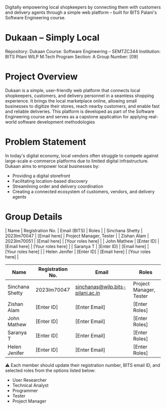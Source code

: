 Digitally empowering local shopkeepers by connecting them with customers and delivery agents through a simple web platform – built for BITS Palani's Software Engineering course.
# Dukaan – Simply Local
Repository: Dukaan
Course: Software Engineering – SEMTZC344
Institution: BITS Pilani WILP M.Tech Program
Section: A
Group Number: [09]
# Project Overview
Dukaan is a simple, user-friendly web platform that connects local shopkeepers, customers, and delivery personnel in a seamless shopping experience. It brings the local marketplace online, allowing small businesses to digitize their stores, reach nearby customers, and enable fast and reliable deliveries.
This platform is developed as part of the Software Engineering course and serves as a capstone application for applying real-world software development methodologies
# Problem Statement
In today's digital economy, local vendors often struggle to compete against large-scale e-commerce platforms due to limited digital infrastructure. Dukaan aims to empower local businesses by:
- Providing a digital storefront
- Facilitating location-based discovery
- Streamlining order and delivery coordination
- Creating a connected ecosystem of customers, vendors, and delivery agents
# Group Details

| Name            | Registration No. | Email (BITS)             | Roles                   | 
| Sinchana Shetty | 2023lm70047      | [Email here]             | Project Manager, Tester | 
| Zishan Alam     | 2023lm70051      | [Email here]             | [Your roles here]       | 
| John Mathew     | [Enter ID]       | [Email here]             | [Your roles here]       | 
| Saranya T       | [Enter ID]       | [Email here]             | [Your roles here]       | 
| Helen Jenifer   | [Enter ID]       | [Email here]             | [Your roles here]       | 

| Name             | Registration No. | Email              | Roles                        |
|------------------|------------------|---------------------|-------------------------------|
| Sinchana Shetty  | 2023lm70047      | sinchanas@wilp.bits-pilani.ac.in | Project Manager, Tester     |
| Zishan Alam      | [Enter ID]       | [Enter Email]       | [Enter Roles]                |
| John Mathew      | [Enter ID]       | [Enter Email]       | [Enter Roles]                |
| Saranya T        | [Enter ID]       | [Enter Email]       | [Enter Roles]                |
| Helen Jenifer    | [Enter ID]       | [Enter Email]       | [Enter Roles]                |

⚠️ Each member should update their registration number, BITS email ID, and selected roles from the options listed below:

- User Researcher
- Technical Analyst
- Programmer
- Tester
- Project Manager



